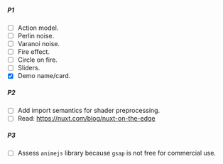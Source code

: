 ##### P1

- [ ] Action model.
- [ ] Perlin noise.
- [ ] Varanoi noise.
- [ ] Fire effect.
- [ ] Circle on fire.
- [ ] Sliders.
- [x] Demo name/card.

##### P2

- [ ] Add import semantics for shader preprocessing.
- [ ] Read: https://nuxt.com/blog/nuxt-on-the-edge

##### P3

- [ ] Assess `animejs` library because `gsap` is not free for commercial use.
